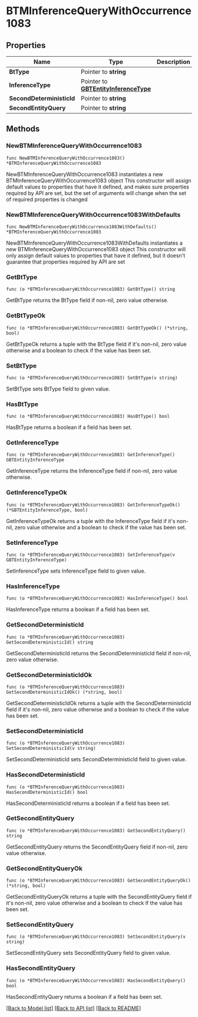 # BTMInferenceQueryWithOccurrence1083

## Properties

Name | Type | Description | Notes
------------ | ------------- | ------------- | -------------
**BtType** | Pointer to **string** |  | [optional] 
**InferenceType** | Pointer to [**GBTEntityInferenceType**](GBTEntityInferenceType.md) |  | [optional] 
**SecondDeterministicId** | Pointer to **string** |  | [optional] 
**SecondEntityQuery** | Pointer to **string** |  | [optional] 

## Methods

### NewBTMInferenceQueryWithOccurrence1083

`func NewBTMInferenceQueryWithOccurrence1083() *BTMInferenceQueryWithOccurrence1083`

NewBTMInferenceQueryWithOccurrence1083 instantiates a new BTMInferenceQueryWithOccurrence1083 object
This constructor will assign default values to properties that have it defined,
and makes sure properties required by API are set, but the set of arguments
will change when the set of required properties is changed

### NewBTMInferenceQueryWithOccurrence1083WithDefaults

`func NewBTMInferenceQueryWithOccurrence1083WithDefaults() *BTMInferenceQueryWithOccurrence1083`

NewBTMInferenceQueryWithOccurrence1083WithDefaults instantiates a new BTMInferenceQueryWithOccurrence1083 object
This constructor will only assign default values to properties that have it defined,
but it doesn't guarantee that properties required by API are set

### GetBtType

`func (o *BTMInferenceQueryWithOccurrence1083) GetBtType() string`

GetBtType returns the BtType field if non-nil, zero value otherwise.

### GetBtTypeOk

`func (o *BTMInferenceQueryWithOccurrence1083) GetBtTypeOk() (*string, bool)`

GetBtTypeOk returns a tuple with the BtType field if it's non-nil, zero value otherwise
and a boolean to check if the value has been set.

### SetBtType

`func (o *BTMInferenceQueryWithOccurrence1083) SetBtType(v string)`

SetBtType sets BtType field to given value.

### HasBtType

`func (o *BTMInferenceQueryWithOccurrence1083) HasBtType() bool`

HasBtType returns a boolean if a field has been set.

### GetInferenceType

`func (o *BTMInferenceQueryWithOccurrence1083) GetInferenceType() GBTEntityInferenceType`

GetInferenceType returns the InferenceType field if non-nil, zero value otherwise.

### GetInferenceTypeOk

`func (o *BTMInferenceQueryWithOccurrence1083) GetInferenceTypeOk() (*GBTEntityInferenceType, bool)`

GetInferenceTypeOk returns a tuple with the InferenceType field if it's non-nil, zero value otherwise
and a boolean to check if the value has been set.

### SetInferenceType

`func (o *BTMInferenceQueryWithOccurrence1083) SetInferenceType(v GBTEntityInferenceType)`

SetInferenceType sets InferenceType field to given value.

### HasInferenceType

`func (o *BTMInferenceQueryWithOccurrence1083) HasInferenceType() bool`

HasInferenceType returns a boolean if a field has been set.

### GetSecondDeterministicId

`func (o *BTMInferenceQueryWithOccurrence1083) GetSecondDeterministicId() string`

GetSecondDeterministicId returns the SecondDeterministicId field if non-nil, zero value otherwise.

### GetSecondDeterministicIdOk

`func (o *BTMInferenceQueryWithOccurrence1083) GetSecondDeterministicIdOk() (*string, bool)`

GetSecondDeterministicIdOk returns a tuple with the SecondDeterministicId field if it's non-nil, zero value otherwise
and a boolean to check if the value has been set.

### SetSecondDeterministicId

`func (o *BTMInferenceQueryWithOccurrence1083) SetSecondDeterministicId(v string)`

SetSecondDeterministicId sets SecondDeterministicId field to given value.

### HasSecondDeterministicId

`func (o *BTMInferenceQueryWithOccurrence1083) HasSecondDeterministicId() bool`

HasSecondDeterministicId returns a boolean if a field has been set.

### GetSecondEntityQuery

`func (o *BTMInferenceQueryWithOccurrence1083) GetSecondEntityQuery() string`

GetSecondEntityQuery returns the SecondEntityQuery field if non-nil, zero value otherwise.

### GetSecondEntityQueryOk

`func (o *BTMInferenceQueryWithOccurrence1083) GetSecondEntityQueryOk() (*string, bool)`

GetSecondEntityQueryOk returns a tuple with the SecondEntityQuery field if it's non-nil, zero value otherwise
and a boolean to check if the value has been set.

### SetSecondEntityQuery

`func (o *BTMInferenceQueryWithOccurrence1083) SetSecondEntityQuery(v string)`

SetSecondEntityQuery sets SecondEntityQuery field to given value.

### HasSecondEntityQuery

`func (o *BTMInferenceQueryWithOccurrence1083) HasSecondEntityQuery() bool`

HasSecondEntityQuery returns a boolean if a field has been set.


[[Back to Model list]](../README.md#documentation-for-models) [[Back to API list]](../README.md#documentation-for-api-endpoints) [[Back to README]](../README.md)


